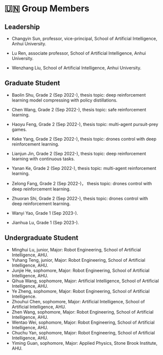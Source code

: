 # 🇺🇳 Group Members

## Leadership

- Changyin Sun, professor, vice-principal, School of Artificial Intelligence, Anhui University.

- Lu Ren, associate professor, School of Artificial Intelligence, Anhui University.

- Wenzhang Liu, School of Artificial Intelligence, Anhui University.

## Graduate Student

- Baolin Shu, Grade 2 (Sep 2022-), thesis topic: deep reinforcement learning model compressing with policy distillations.

- Chen Wang, Grade 2 (Sep 2022-), thesis topic: safe reinforcement learning.

- Haoyu Feng, Grade 2 (Sep 2022-), thesis topic: multi-agent pursuit-prey games.

- Keke Yang, Grade 2 (Sep 2022-), thesis topic: drones control with deep reinforcement learning.

- Lianjun Jin, Grade 2 (Sep 2022-), thesis topic: deep reinforcement learning with continuous tasks.

- Yanan Ke, Grade 2 (Sep 2022-), thesis topic: multi-agent reinforcement learning.

- Zelong Fang, Grade 2 (Sep 2022-)， thesis topic: drones control with deep reinforcement learning.

- Zhuoran Shi, Grade 2 (Sep 2022-), thesis topic: drones control with deep reinforcement learning.

- Wanyi Yao, Grade 1 (Sep 2023-).

- Jianhua Lu, Grade 1 (Sep 2023-).

## Undergraduate Student

<!-- From freshman, sophomore, junior, to senior. -->

- Minghui Lu, junior, Major: Robot Engineering, School of Artificial Intelligence, AHU.
- Yuhang Teng, junior, Major: Robot Engineering, School of Artificial Intelligence, AHU.
- Junjie He, sophomore, Major: Robot Engineering, School of Artificial Intelligence, AHU.
- Qihua Wang, sophomore, Major: Artificial Intelligence, School of Artificial Intelligence, AHU.
- Ye Zheng, sophomore, Major: Robot Engineering, School of Artificial Intelligence.
- Zhouhui Chen, sophomore, Major: Artificial Intelligence, School of Artificial Intelligence, AHU.
- Zhen Wang, sophomore, Major: Robot Engineering, School of Artificial Intelligence, AHU.
- Wentao Wei, sophomore, Major: Robot Engineering, School of Artificial Intelligence, AHU.
- Chuchu Yan, sophomore, Major: Robot Engineering, School of Artificial Intelligence, AHU.
- Yiming Guan, sophomore, Major: Applied Physics, Stone Brook Institute, AHU.